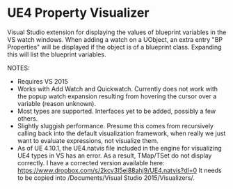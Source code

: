# UE4 Property Visualizer

Visual Studio extension for displaying the values of blueprint variables in the VS watch windows.
When adding a watch on a UObject, an extra entry "BP Properties" will be displayed if the object is of a blueprint class. Expanding this will list the blueprint variables.

NOTES:
- Requires VS 2015
- Works with Add Watch and Quickwatch. Currently does not work with the popup watch expansion resulting from hovering the cursor over a variable (reason unknown).
- Most types are supported. Interfaces yet to be added, possibly a few others.
- Slightly sluggish performance. Presume this comes from recursively calling back into the default visualization framework, when really we just want to evaluate expressions, not visualize them. 
- As of UE 4.10.1, the UE4.natvis file included in the engine for visualizing UE4 types in VS has an error. As a result, TMap/TSet do not display correctly. I have a corrected version available here: https://www.dropbox.com/s/2kcv3l5ei88ahj9/UE4.natvis?dl=0
It needs to be copied into <User>/Documents/Visual Studio 2015/Visualizers/.
